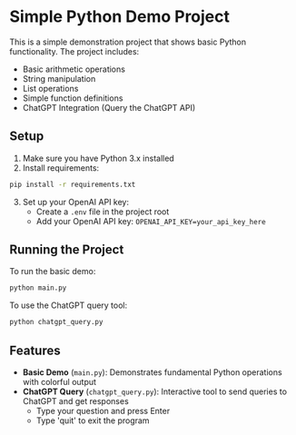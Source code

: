 # Simple Python Demo Project

This is a simple demonstration project that shows basic Python functionality. The project includes:
- Basic arithmetic operations
- String manipulation
- List operations
- Simple function definitions
- ChatGPT Integration (Query the ChatGPT API)

## Setup
1. Make sure you have Python 3.x installed
2. Install requirements:
```bash
pip install -r requirements.txt
```
3. Set up your OpenAI API key:
   - Create a `.env` file in the project root
   - Add your OpenAI API key: `OPENAI_API_KEY=your_api_key_here`

## Running the Project
To run the basic demo:
```bash
python main.py
```

To use the ChatGPT query tool:
```bash
python chatgpt_query.py
```

## Features
- **Basic Demo** (`main.py`): Demonstrates fundamental Python operations with colorful output
- **ChatGPT Query** (`chatgpt_query.py`): Interactive tool to send queries to ChatGPT and get responses
  - Type your question and press Enter
  - Type 'quit' to exit the program 